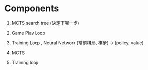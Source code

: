 # Components

1. MCTS search tree (決定下哪一步) 
3. Game Play Loop 
4. Training Loop , Neural Network (當前棋局, 棋步) -> (policy, value) 


1. MCTS
2. Training loop